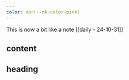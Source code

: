 ```yaml
---
color: var(--mk-color-pink)
---
```

This is now a bit like a note
[[daily - 24-10-31]]

## content

## heading

